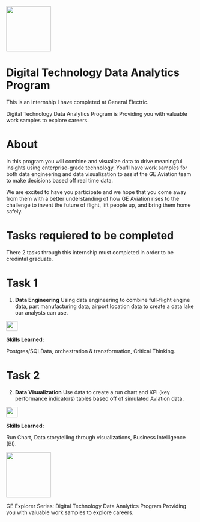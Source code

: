 <img src="https://user-images.githubusercontent.com/72484101/164780552-717df4ac-67b5-4374-86ce-03b6e4bdc7df.png" width="118.734" height="120" />

# Digital Technology Data Analytics Program

This is an internship I have completed at General Electric. 

Digital Technology Data Analytics Program is Providing you with valuable work samples to explore careers.


# About
In this program you will combine and visualize data to drive meaningful insights using enterprise-grade technology. You'll have work samples for both data engineering and data visualization to assist the GE Aviation team to make decisions based off real time data.

We are excited to have you participate and we hope that you come away from them with a better understanding of how GE Aviation rises to the challenge to invent the future of flight, lift people up, and bring them home safely. 

# Tasks requiered to be completed

There 2 tasks through this internship must completed in order to be credintal graduate.

# Task 1
1. **Data Engineering**
Using data engineering to combine full-flight engine data, part manufacturing data, airport location data to create a data lake our analysts can use.


<img src="https://user-images.githubusercontent.com/72484101/164781701-e8d8f4ce-c4f3-4d4f-bba9-db74fc657081.png" width="30" height="26.5"/>

**Skills Learned:**

Postgres/SQLData, orchestration & transformation, Critical Thinking.

# Task 2

2. **Data Visualization**
Use data to create a run chart and KPI (key performance indicators) tables based off of simulated Aviation data.

<img src="https://user-images.githubusercontent.com/72484101/164781701-e8d8f4ce-c4f3-4d4f-bba9-db74fc657081.png" width="30" height="26.5"/>

**Skills Learned:**

Run Chart, Data storytelling through visualizations, Business Intelligence (BI).

<img src="https://user-images.githubusercontent.com/72484101/164782478-52a88604-dbea-4b88-a6a8-4dc9f6b76a18.png" width="118.734" height="120" />

GE Explorer Series:
Digital Technology Data Analytics Program
Providing you with valuable work samples to explore careers.

